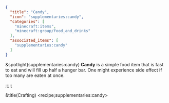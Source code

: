 ```json
{
  "title": "Candy",
  "icon": "supplementaries:candy",
  "categories": [
    "minecraft:items",
    "minecraft:group/food_and_drinks"
  ],
  "associated_items": [
    "supplementaries:candy"
  ]
}
```

&spotlight(supplementaries:candy)
**Candy** is a simple food item that is fast to eat and will fill up half a hunger bar.
One might experience side effect if too many are eaten at once.

;;;;;

&title(Crafting)
<recipe;supplementaries:candy>
